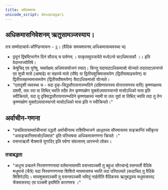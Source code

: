 ```yaml
---
title: अधिकमासः
unicode_script: devanagari
---
```


## अधिकमासनिवेशनम् ऋतुसामञ्जस्याय।
तत्र सम्मोदाचार्य-कौण्डिन्यायनः - [२](http://indiafacts.org/of-vedic-system/)। (वैदिकं समयमापनम् अधिकमासव्यवस्था च)

- द्व्यूनं द्विषष्टिभागेन दिनं सौराच् च पार्वणम् । यत्कृतावुपजायेते मध्येऽन्ते चाऽधिमासकौ ।। इति वेदान्तज्योतिषे। 
- केषुचिद् एव युगेषु, यथापेक्षम् अधिमासयोजनं स्यात्। किन्तु यदायदाऽधिकमासो योज्यते तदातदाऽयनान्ते एव शुचौ मासे (आषाढे) वा सहस्ये मासे (पौषे) वा द्वितीयशुचिमासरूपेण (द्वितीयाषाढरूपेण) वा द्वितीयसहस्यमासरूपेण (द्वितीयपौषरूपेण) वैवाऽधिकमासो योज्यते।
- "एतादृशी व्यवस्था च - यदा दृक्-सिद्धसौरायनारम्भदिने (दक्षिणायनस्य वोत्तरायणस्य वापि) कृष्णपक्षस्य दशमी, ततः परा वा तिथिर् भवति तदैव तेन कृष्णपक्षेण युक्तोऽमावास्यान्तो मासोऽधिको मास इति स्वीक्रियते, यदा तु दृक्सिद्धसौरायनारम्भदिने कृष्णपक्षस्य नवमी वा ततः पूर्वा वा तिथिर् भवति तदा तु तेन कृष्णपक्षेण युक्तोऽमावास्यान्तो मासोऽधिको मास इति न स्वीक्रियते।"

## अर्वाचीन-गणना
- "प्रचलितायामर्वाचीनायां पद्धतौ अर्वाचीनस्य राशिविभाजने आधृतस्य सौरमासस्य सङ्क्रान्तिं स्वीकृत्य "असङ्क्रान्तिमासोऽधिमास" इति परिभाषया अधिकमासगणना क्रियते ।"
- वसन्तऋतौ चैत्रमासे युगादिर् इति पर्वणा संवत्सरम् आरभन्ते लोकाः।

### तत्राबद्धता
- "अधुना प्रचलने निरयणगणनायां वर्तमानायामपि वसन्तपञ्चमी तु बहुधा सौरचान्द्रे वसन्तर्तौ  वैदिके मधुमासे (चैत्रे) यदा निरयणगणनया शिशिरो माघमासश्च भवति तदा परिपाल्यते (कदाचित् तु वैदिके शिशिरेऽपि)। माघशुक्लपञ्चमी तु वसन्तपञ्चमी भवितुं नार्हतीति  वैदिकस्य ऋतुबद्धस्य मधुमासस्य( चैत्रमासस्य) एव पञ्चमी इयमिति कारणमत्र ।"